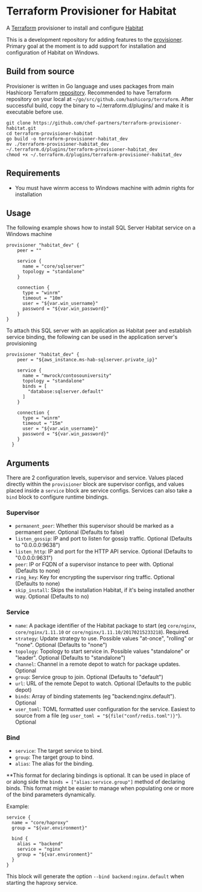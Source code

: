 
# Terraform Provisioner for Habitat
A [Terraform](https://terraform.io) provisioner to install and configure [Habitat](https://habitat.sh)

This is a development repository for adding features to the [provisioner](https://github.com/hashicorp/terraform/tree/master/builtin/provisioners/habitat). Primary goal at the moment is to add support for installation and configuration of Habitat on Windows.

## Build from source
Provisioner is written in Go language and uses packages from main Hashicorp Terraform [repository](https://github.com/hashicorp/terraform). Recommended to have Terraform repository on your local at `~/go/src/github.com/hashicorp/terraform`. 
After successful build, copy the binary to ~/.terraform.d/plugins/ and make it is executable before use. 

```
git clone https://github.com/chef-partners/terraform-provisioner-habitat.git
cd terraform-provisioner-habitat
go build -o terraform-provisioner-habitat_dev
mv ./terraform-provisioner-habitat_dev ~/.terraform.d/plugins/terraform-provisioner-habitat_dev
chmod +x ~/.terraform.d/plugins/terraform-provisioner-habitat_dev
```

## Requirements
* You must have winrm access to Windows machine with admin rights for installation


## Usage
The following example shows how to install SQL Server Habitat service on a Windows machine

```
provisioner "habitat_dev" {
    peer = ""
    
    service {
      name = "core/sqlserver"
      topology = "standalone"
    }
    
    connection {
      type = "winrm"
      timeout = "10m"
      user = "${var.win_username}"
      password = "${var.win_password}"
    }
}
```

To attach this SQL server with an application as Habitat peer and establish service binding, the following can be used in the application server's provisioning

```
provisioner "habitat_dev" {
    peer = "${aws_instance.ms-hab-sqlserver.private_ip}"
    
    service {
      name = "mwrock/contosouniversity"
      topology = "standalone"
      binds = [
        "database:sqlserver.default"
      ]
    }

    connection {
      type = "winrm"
      timeout = "15m"
      user = "${var.win_username}"
      password = "${var.win_password}"
    }
  }
 ```

## Arguments
There are 2 configuration levels, supervisor and service.  Values placed directly within the `provisioner` block are supervisor configs, and values placed inside a `service` block are service configs.  Services can also take a `bind` block to configure runtime bindings.

### Supervisor
* `permanent_peer`: Whether this supervisor should be marked as a permanent peer. Optional (Defaults to false)
* `listen_gossip`: IP and port to listen for gossip traffic.  Optional (Defaults to "0.0.0.0:9638")
* `listen_http`: IP and port for the HTTP API service.  Optional (Defaults to "0.0.0.0:9631")
* `peer`: IP or FQDN of a supervisor instance to peer with.  Optional (Defaults to none)
* `ring_key`: Key for encrypting the supervisor ring traffic.  Optional (Defaults to none)
* `skip_install`: Skips the installation Habitat, if it's being installed another way.  Optional (Defaults to no)
### Service
* `name`: A package identifier of the Habitat package to start (eg `core/nginx`, `core/nginx/1.11.10` or `core/nginx/1.11.10/20170215233218`).  Required.
* `strategy`: Update strategy to use. Possible values "at-once", "rolling" or "none".  Optional (Defaults to "none")
* `topology`: Topology to start service in.  Possible values "standalone" or "leader".  Optional (Defaults to "standalone")
* `channel`: Channel in a remote depot to watch for package updates.  Optional
* `group`: Service group to join.  Optional (Defaults to "default")
* `url`: URL of the remote Depot to watch.  Optional (Defaults to the public depot)
* `binds`:  Array of binding statements (eg "backend:nginx.default").  Optional
* `user_toml`: TOML formatted user configuration for the service.  Easiest to source from a file (eg `user_toml = "${file("conf/redis.toml")}"`).  Optional

### Bind
* `service`: The target service to bind.
* `group`: The target group to bind.
* `alias`: The alias for the binding.

**This format for declaring bindings is optional.  It can be used in place of or along side the `binds = ["alias:service.group"]` method of declaring binds.  This format might be easier to manage when populating one or more of the bind parameters dynamically.

Example:
```
service {
  name = "core/haproxy"
  group = "${var.environment}"

  bind {
    alias = "backend"
    service = "nginx"
    group = "${var.environment}"
  }
}
```
This block will generate the option `--bind backend:nginx.default` when starting the haproxy service.


